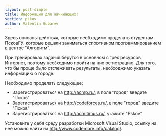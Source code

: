 ```yaml
---
layout: post-simple
title: Информация для начинающих!
section: pskov
author: Valentin Gubarev
---
```


Здесь описаны действия, которые необходимо проделать студентам ПсковГУ, которые решили заниматься спортивном программированием в центре "Алгоритм".

При тренировках задания берутся в основном с трёх ресурсов Интернет, поэтому необходимо пройти на них регистрацию. Для того, что бы проще было отслеживать результаты, необходжимо указать информацию о городе.

Необходимо проделать следующее:

* Зарегистрироваться на <http://acmp.ru/>, в поле "город" введите "Псков"
* Зарегистрироваться на <http://codeforces.ru/>, в поле "город" введите "Псков"
* Зарегистрироваться на <http://acm.timus.ru/>, укажите "Pskov"

Установите у себя среду разработки Microsoft Visual Studio, ссылку на неё можно найти на <http://www.codemore.info/catalog/>.

